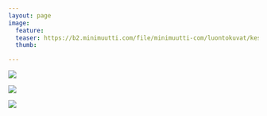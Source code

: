 ```yaml
---
layout: page
image:
  feature:
  teaser: https://b2.minimuutti.com/file/minimuutti-com/luontokuvat/kes%C3%A4/11/DS57676-245px.jpg
  thumb:

---
```


[![](https://b2.minimuutti.com/file/minimuutti-com/luontokuvat/kes%C3%A4/11/DS57670-800px.jpg)](https://dl.dropboxusercontent.com/sh/ea1wtnz7z734o12/AAAuwf6_mQTVCo60jJS7Uv0aa/luontokuvat/kes%C3%A4/11/DS57670.jpg)

[![](https://b2.minimuutti.com/file/minimuutti-com/luontokuvat/kes%C3%A4/11/DS57676-800px.jpg)](https://dl.dropboxusercontent.com/sh/ea1wtnz7z734o12/AADaJ6do6l_OU_JcDW9caJ7na/luontokuvat/kes%C3%A4/11/DS57676.jpg)

[![](https://b2.minimuutti.com/file/minimuutti-com/luontokuvat/kes%C3%A4/11/DS57678-800px.jpg)](https://dl.dropboxusercontent.com/sh/ea1wtnz7z734o12/AAAK3YIfrBrgUUNC7HZgpuP_a/luontokuvat/kes%C3%A4/11/DS57678.jpg)
